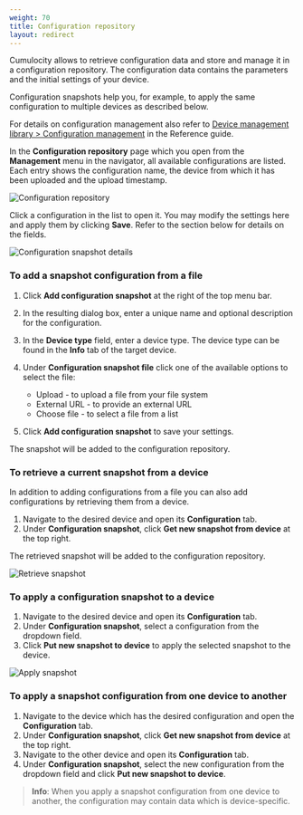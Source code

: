 ```yaml
---
weight: 70
title: Configuration repository
layout: redirect
---
```


Cumulocity allows to retrieve configuration data and store and manage it in a configuration repository. The configuration data contains the parameters and the initial settings of your device.

Configuration snapshots help you, for example, to apply the same configuration to multiple devices as described below. 

For details on configuration management also refer to [Device management library > Configuration management](/guides/reference/device-management/#configuration-management) in the Reference guide.

In the **Configuration repository** page which you open from the **Management** menu in the navigator, all available configurations are listed. Each entry shows the configuration name, the device from which it has been uploaded and the upload timestamp.

![Configuration repository](/guides/images/users-guide/DeviceManagement/devmgmt-configuration-repository.png)

Click a configuration in the list to open it. You may modify the settings here and apply them by clicking **Save**. Refer to the section below for details on the fields.

![Configuration snapshot details](/guides/images/users-guide/DeviceManagement/devmgmt-configuration-snapshot-details.png)

### To add a snapshot configuration from a file

1. Click **Add configuration snapshot** at the right of the top menu bar. 
2. In the resulting dialog box, enter a unique name and optional description for the configuration.
3. In the **Device type** field, enter a device type. The device type can be found in the **Info** tab of the target device.
4. Under **Configuration snapshot file** click one of the available options to select the file:
 
	* 	Upload - to upload a file from your file system
	* 	External URL - to provide an external URL
	* 	Choose file - to select a file  from a list

5. Click **Add configuration snapshot** to save your settings.

The snapshot will be added to the configuration repository.


### To retrieve a current snapshot from a device

In addition to adding configurations from a file you can also add configurations by retrieving them from a device.

1. Navigate to the desired device and open its **Configuration** tab. 
2. Under **Configuration snapshot**, click **Get new snapshot from device** at the top right. 

The retrieved snapshot will be added to the configuration repository.

![Retrieve snapshot](/guides/images/users-guide/DeviceManagement/devmgmt-devices-config-getnewsnapshot.png)

### To apply a configuration snapshot to a device

1. Navigate to the desired device and open its **Configuration** tab. 
2. Under **Configuration snapshot**, select a configuration from the dropdown field.
3. Click **Put new snapshot to device** to apply the selected snapshot to the device.

![Apply snapshot](/guides/images/users-guide/DeviceManagement/devmgmt-devices-config-putsnapshot.png)

### To apply a snapshot configuration from one device to another

1. Navigate to the device which has the desired configuration and open the **Configuration** tab.
2. Under **Configuration snapshot**, click **Get new snapshot from device** at the top right.
3. Navigate to the other device and open its **Configuration** tab.
4. Under **Configuration snapshot**, select the new configuration from the dropdown field and click **Put new snapshot to device**.
 
>**Info**: When you apply a snapshot configuration from one device to another, the configuration may contain data which is device-specific.


